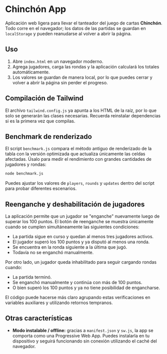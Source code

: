 # Chinchón App

Aplicación web ligera para llevar el tanteador del juego de cartas **Chinchón**.
Todo corre en el navegador; los datos de las partidas se guardan en
`localStorage` y pueden reanudarse al volver a abrir la página.

## Uso

1. Abre `index.html` en un navegador moderno.
2. Agrega jugadores, carga las rondas y la aplicación calculará los totales
   automáticamente.
3. Los valores se guardan de manera local, por lo que puedes cerrar y volver a
   abrir la página sin perder el progreso.

## Compilación de Tailwind

El archivo `tailwind.config.js` ya apunta a los HTML de la raíz, por lo que
solo se generarán las clases necesarias. Recuerda reinstalar dependencias si es
la primera vez que compilas.

## Benchmark de renderizado

El script `benchmark.js` compara el método antiguo de renderizado de la tabla
con la versión optimizada que actualiza únicamente las celdas afectadas.
Úsalo para medir el rendimiento con grandes cantidades de jugadores y rondas:

```bash
node benchmark.js
```

Puedes ajustar los valores de `players`, `rounds` y `updates` dentro del script
para probar diferentes escenarios.

## Reenganche y deshabilitación de jugadores

La aplicación permite que un jugador se "enganche" nuevamente luego de superar
los 100 puntos. El botón de reenganche se muestra únicamente cuando se cumplen
simultáneamente las siguientes condiciones:

- La partida sigue en curso y quedan al menos tres jugadores activos.
- El jugador superó los 100 puntos y ya disputó al menos una ronda.
- Se encuentra en la ronda siguiente a la última que jugó.
- Todavía no se enganchó manualmente.

Por otro lado, un jugador queda inhabilitado para seguir cargando rondas cuando:

- La partida terminó.
- Se enganchó manualmente y continúa con más de 100 puntos.
- O bien superó los 100 puntos y ya no tiene posibilidad de engancharse.

El código puede hacerse más claro agrupando estas verificaciones en variables
auxiliares y utilizando retornos tempranos.

## Otras características

- **Modo instalable / offline:** gracias a `manifest.json` y `sw.js`, la app se
  comporta como una Progressive Web App. Puedes instalarla en tu dispositivo y
  seguirá funcionando sin conexión utilizando el caché del navegador.
